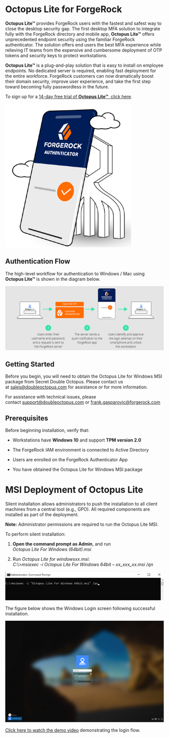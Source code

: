 # Octopus Lite for ForgeRock

**Octopus Lite™** provides ForgeRock users with the fastest and safest
way to close the desktop security gap. The first desktop MFA solution to
integrate fully with the ForgeRock directory and mobile app, **Octopus
Lite™** offers unprecedented endpoint security using the familiar
ForgeRock authenticator. The solution offers end users the best MFA
experience while relieving IT teams from the expensive and cumbersome
deployment of OTP tokens and security keys to protect workstations.

**Octopus Lite™** is a plug-and-play solution that is easy to install on
employee endpoints. No dedicated server is required, enabling fast
deployment for the entire workforce. ForgeRock customers can now
dramatically boost their domain security, improve user experience, and
take the first step toward becoming fully passwordless in the future.

To sign up for a [14-day free trial of **Octopus Lite™**, click
here](https://go.doubleoctopus.com/octopus-lite-free-trial).

![](.//media/image1.png)

## Authentication Flow

The high-level workflow for authentication to Windows / Mac using
**Octopus Lite™** is shown in the diagram below.

![Diagram Description automatically generated](.//media/image2.png)

## Getting Started

Before you begin, you will need to obtain the Octopus Lite for Windows
MSI package from Secret Double Octopus. Please contact us
at <sales@doubleoctopus.com> for assistance or for more information.

For assistance with technical issues, please
contact <support@doubleoctopus.com> or <frank.gasparovic@forgerock.com>

## Prerequisites

Before beginning installation, verify that:

  - Workstations have **Windows 10** and support **TPM version 2.0**

  - The ForgeRock IAM environment is connected to Active Directory

  - Users are enrolled on the ForgeRock Authenticator App

  - You have obtained the Octopus Lite for Windows MSI package

# MSI Deployment of Octopus Lite

Silent installation allows administrators to push the installation to
all client machines from a central tool (e.g., GPO). All required
components are installed as part of the deployment.

**Note:** Administrator permissions are required to run the Octopus Lite
MSI.

To perform silent installation:

1.  **Open the command prompt as Admin**, and run  
    *Octopus Lite For Windows (64bit).msi*

2.  Run *Octopus Lite for windowsxx.msi*:  
    *C:\\\>msiexec -i Octopus Lite For Windows 64bit – xx\_xxx\_xx.msi
    /qn*

![](.//media/image3.png)

The figure below shows the Windows Login screen following successful
installation.

![](.//media/image4.png)

[Click here to watch the demo
video](https://vimeo.com/523806230/2aa0b92ca5) demonstrating the login
flow.
